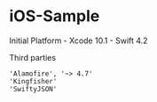 # iOS-Sample

Initial Platform
     - Xcode 10.1
     - Swift 4.2
       
 Third parties
 
    'Alamofire', '~> 4.7'
    'Kingfisher'
    'SwiftyJSON'
